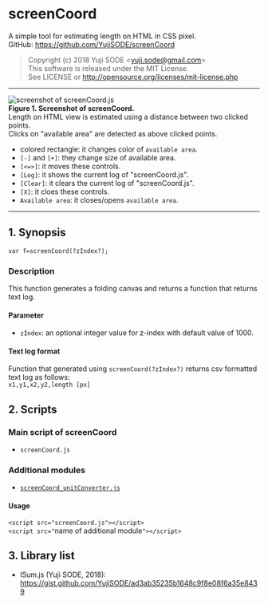 # screenCoord
A simple tool for estimating length on HTML in CSS pixel.  
GitHub: https://github.com/YujiSODE/screenCoord  
>Copyright (c) 2018 Yuji SODE \<yuji.sode@gmail.com\>  
>This software is released under the MIT License.  
>See LICENSE or http://opensource.org/licenses/mit-license.php
______
![screenshot of screenCoord.js](https://user-images.githubusercontent.com/19919184/47915340-e3787700-dee5-11e8-8656-26377b5c2a89.png)  
**Figure 1. Screenshot of screenCoord.**  
Length on HTML view is estimated using a distance between two clicked points.  
Clicks on "available area" are detected as above clicked points.  
- colored rectangle: it changes color of `available area`.
- `[-]` and `[+]`: they change size of available area.
- `[<=>]`: it moves these controls.
- `[Log]`: it shows the current log of "screenCoord.js".
- `[Clear]`: it clears the current log of "screenCoord.js".
- `[X]`: it cloes these controls.
- `Available area`: it closes/opens `available area`.
______
## 1. Synopsis
`var f=screenCoord(?zIndex?);`

### Description
This function generates a folding canvas and returns a function that returns text log.

#### Parameter
- `zIndex`: an optional integer value for z-index with default value of 1000.

#### Text log format
Function that generated using `screenCoord(?zIndex?)` returns csv formatted text log as follows:  
`x1,y1,x2,y2,length [px]`

## 2. Scripts
### Main script of screenCoord
- `screenCoord.js`

### Additional modules
- [`screenCoord_unitConverter.js`](unitConverter_README.md)

#### Usage
`<script src="screenCoord.js"></script>`  
`<script src="`name of additional module`"></script>`

## 3. Library list
- lSum.js (Yuji SODE, 2018): https://gist.github.com/YujiSODE/ad3ab35235b1648c9f8e08f6a35e8439
